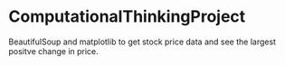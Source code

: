 # ComputationalThinkingProject
BeautifulSoup and matplotlib to get stock price data and see the largest positve change in price. 

